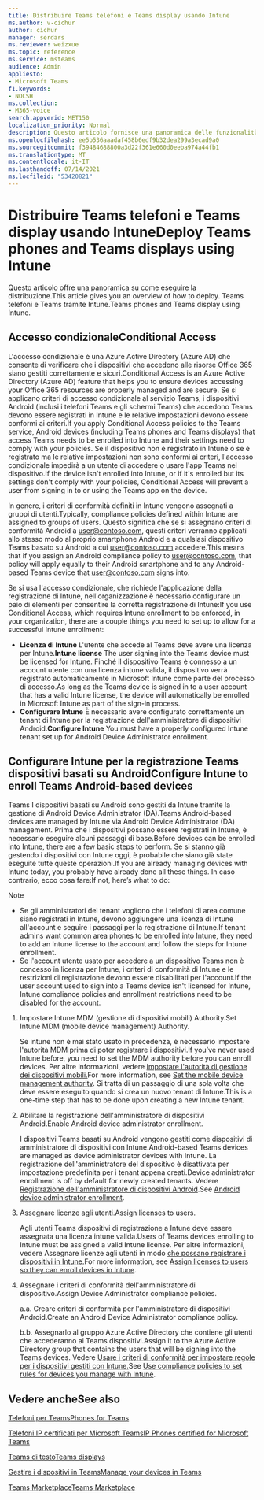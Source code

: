 ```yaml
---
title: Distribuire Teams telefoni e Teams display usando Intune
ms.author: v-cichur
author: cichur
manager: serdars
ms.reviewer: weizxue
ms.topic: reference
ms.service: msteams
audience: Admin
appliesto:
- Microsoft Teams
f1.keywords:
- NOCSH
ms.collection:
- M365-voice
search.appverid: MET150
localization_priority: Normal
description: Questo articolo fornisce una panoramica delle funzionalità supportate Microsoft Teams display.
ms.openlocfilehash: ee5b536aaadaf458b6edf9b32dea299a3ecad9a0
ms.sourcegitcommit: f39484688800a3d22f361e660d0eeba974a44fb1
ms.translationtype: MT
ms.contentlocale: it-IT
ms.lasthandoff: 07/14/2021
ms.locfileid: "53420821"
---
```

# <a name="deploy-teams-phones-and-teams-displays-using-intune"></a><span data-ttu-id="16c27-103">Distribuire Teams telefoni e Teams display usando Intune</span><span class="sxs-lookup"><span data-stu-id="16c27-103">Deploy Teams phones and Teams displays using Intune</span></span>

<span data-ttu-id="16c27-104">Questo articolo offre una panoramica su come eseguire la distribuzione.</span><span class="sxs-lookup"><span data-stu-id="16c27-104">This article gives you an overview of how to deploy.</span></span> <span data-ttu-id="16c27-105">Teams telefoni e Teams tramite Intune.</span><span class="sxs-lookup"><span data-stu-id="16c27-105">Teams phones and Teams display using Intune.</span></span>

## <a name="conditional-access"></a><span data-ttu-id="16c27-106">Accesso condizionale</span><span class="sxs-lookup"><span data-stu-id="16c27-106">Conditional Access</span></span>

<span data-ttu-id="16c27-107">L'accesso condizionale è una Azure Active Directory (Azure AD) che consente di verificare che i dispositivi che accedono alle risorse Office 365 siano gestiti correttamente e sicuri.</span><span class="sxs-lookup"><span data-stu-id="16c27-107">Conditional Access is an Azure Active Directory (Azure AD) feature that helps you to ensure devices accessing your Office 365 resources are properly managed and are secure.</span></span>  <span data-ttu-id="16c27-108">Se si applicano criteri di accesso condizionale al servizio Teams, i dispositivi Android (inclusi i telefoni Teams e gli schermi Teams) che accedono Teams devono essere registrati in Intune e le relative impostazioni devono essere conformi ai criteri.</span><span class="sxs-lookup"><span data-stu-id="16c27-108">If you apply Conditional Access policies to the Teams service, Android devices (including Teams phones and Teams displays) that access Teams needs to be enrolled into Intune and their settings need to comply with your policies.</span></span>  <span data-ttu-id="16c27-109">Se il dispositivo non è registrato in Intune o se è registrato ma le relative impostazioni non sono conformi ai criteri, l'accesso condizionale impedirà a un utente di accedere o usare l'app Teams nel dispositivo.</span><span class="sxs-lookup"><span data-stu-id="16c27-109">If the device isn't enrolled into Intune, or if it's enrolled but its settings don't comply with your policies, Conditional Access will prevent a user from signing in to or using the Teams app on the device.</span></span>

<span data-ttu-id="16c27-110">In genere, i criteri di conformità definiti in Intune vengono assegnati a gruppi di utenti.</span><span class="sxs-lookup"><span data-stu-id="16c27-110">Typically, compliance policies defined within Intune are assigned to groups of users.</span></span>  <span data-ttu-id="16c27-111">Questo significa che se si assegnano criteri di conformità Android a user@contoso.com, questi criteri verranno applicati allo stesso modo al proprio smartphone Android e a qualsiasi dispositivo Teams basato su Android a cui user@contoso.com accedere.</span><span class="sxs-lookup"><span data-stu-id="16c27-111">This means that if you assign an Android compliance policy to user@contoso.com, that policy will apply equally to their Android smartphone and to any Android-based Teams device that user@contoso.com signs into.</span></span>

<span data-ttu-id="16c27-112">Se si usa l'accesso condizionale, che richiede l'applicazione della registrazione di Intune, nell'organizzazione è necessario configurare un paio di elementi per consentire la corretta registrazione di Intune:</span><span class="sxs-lookup"><span data-stu-id="16c27-112">If you use Conditional Access, which requires Intune enrollment to be enforced, in your organization, there are a couple things you need to set up to allow for a successful Intune enrollment:</span></span>

- <span data-ttu-id="16c27-113">**Licenza di Intune** L'utente che accede al Teams deve avere una licenza per Intune.</span><span class="sxs-lookup"><span data-stu-id="16c27-113">**Intune license** The user signing into the Teams device must be licensed for Intune.</span></span>  <span data-ttu-id="16c27-114">Finché il dispositivo Teams è connesso a un account utente con una licenza intune valida, il dispositivo verrà registrato automaticamente in Microsoft Intune come parte del processo di accesso.</span><span class="sxs-lookup"><span data-stu-id="16c27-114">As long as the Teams device is signed in to a user account that has a valid Intune license, the device will automatically be enrolled in Microsoft Intune as part of the sign-in process.</span></span>
- <span data-ttu-id="16c27-115">**Configurare Intune** È necessario avere configurato correttamente un tenant di Intune per la registrazione dell'amministratore di dispositivi Android.</span><span class="sxs-lookup"><span data-stu-id="16c27-115">**Configure Intune** You must have a properly configured Intune tenant set up for Android Device Administrator enrollment.</span></span>

## <a name="configure-intune-to-enroll-teams-android-based-devices"></a><span data-ttu-id="16c27-116">Configurare Intune per la registrazione Teams dispositivi basati su Android</span><span class="sxs-lookup"><span data-stu-id="16c27-116">Configure Intune to enroll Teams Android-based devices</span></span>

<span data-ttu-id="16c27-117">Teams I dispositivi basati su Android sono gestiti da Intune tramite la gestione di Android Device Administrator (DA).</span><span class="sxs-lookup"><span data-stu-id="16c27-117">Teams Android-based devices are managed by Intune via Android Device Administrator (DA) management.</span></span> <span data-ttu-id="16c27-118">Prima che i dispositivi possano essere registrati in Intune, è necessario eseguire alcuni passaggi di base.</span><span class="sxs-lookup"><span data-stu-id="16c27-118">Before devices can be enrolled into Intune, there are a few basic steps to perform.</span></span>  <span data-ttu-id="16c27-119">Se si stanno già gestendo i dispositivi con Intune oggi, è probabile che siano già state eseguite tutte queste operazioni.</span><span class="sxs-lookup"><span data-stu-id="16c27-119">If you are already managing devices with Intune today, you probably have already done all these things.</span></span>  <span data-ttu-id="16c27-120">In caso contrario, ecco cosa fare:</span><span class="sxs-lookup"><span data-stu-id="16c27-120">If not, here’s what to do:</span></span>

> [!NOTE]
> - <span data-ttu-id="16c27-121">Se gli amministratori del tenant vogliono che i telefoni di area comune siano registrati in Intune, devono aggiungere una licenza di Intune all'account e seguire i passaggi per la registrazione di Intune.</span><span class="sxs-lookup"><span data-stu-id="16c27-121">If tenant admins want common area phones to be enrolled into Intune, they need to add an Intune license to the account and follow the steps for Intune enrollment.</span></span>
> - <span data-ttu-id="16c27-122">Se l'account utente usato per accedere a un dispositivo Teams non è concesso in licenza per Intune, i criteri di conformità di Intune e le restrizioni di registrazione devono essere disabilitati per l'account.</span><span class="sxs-lookup"><span data-stu-id="16c27-122">If the user account used to sign into a Teams device isn't licensed for Intune, Intune compliance policies and enrollment restrictions need to be disabled for the account.</span></span>



1. <span data-ttu-id="16c27-123">Impostare Intune MDM (gestione di dispositivi mobili) Authority.</span><span class="sxs-lookup"><span data-stu-id="16c27-123">Set Intune MDM (mobile device management) Authority.</span></span>  

   <span data-ttu-id="16c27-124">Se intune non è mai stato usato in precedenza, è necessario impostare l'autorità MDM prima di poter registrare i dispositivi.</span><span class="sxs-lookup"><span data-stu-id="16c27-124">If you’ve never used Intune before, you need to set the MDM authority before you can enroll devices.</span></span> <span data-ttu-id="16c27-125">Per altre informazioni, vedere [Impostare l'autorità di gestione dei dispositivi mobili.](/intune/fundamentals/mdm-authority-set)</span><span class="sxs-lookup"><span data-stu-id="16c27-125">For more information, see [Set the mobile device management authority](/intune/fundamentals/mdm-authority-set).</span></span>  <span data-ttu-id="16c27-126">Si tratta di un passaggio di una sola volta che deve essere eseguito quando si crea un nuovo tenant di Intune.</span><span class="sxs-lookup"><span data-stu-id="16c27-126">This is a one-time step that has to be done upon creating a new Intune tenant.</span></span>
1. <span data-ttu-id="16c27-127">Abilitare la registrazione dell'amministratore di dispositivi Android.</span><span class="sxs-lookup"><span data-stu-id="16c27-127">Enable Android device administrator enrollment.</span></span>
  
   <span data-ttu-id="16c27-128">I dispositivi Teams basati su Android vengono gestiti come dispositivi di amministratore di dispositivi con Intune.</span><span class="sxs-lookup"><span data-stu-id="16c27-128">Android-based Teams devices are managed as device administrator devices with Intune.</span></span>  <span data-ttu-id="16c27-129">La registrazione dell'amministratore del dispositivo è disattivata per impostazione predefinita per i tenant appena creati.</span><span class="sxs-lookup"><span data-stu-id="16c27-129">Device administrator enrollment is off by default for newly created tenants.</span></span> <span data-ttu-id="16c27-130">Vedere [Registrazione dell'amministratore di dispositivi Android](/intune/enrollment/android-enroll-device-administrator).</span><span class="sxs-lookup"><span data-stu-id="16c27-130">See [Android device administrator enrollment](/intune/enrollment/android-enroll-device-administrator).</span></span>
1. <span data-ttu-id="16c27-131">Assegnare licenze agli utenti.</span><span class="sxs-lookup"><span data-stu-id="16c27-131">Assign licenses to users.</span></span> 
 
   <span data-ttu-id="16c27-132">Agli utenti Teams dispositivi di registrazione a Intune deve essere assegnata una licenza intune valida.</span><span class="sxs-lookup"><span data-stu-id="16c27-132">Users of Teams devices enrolling to Intune must be assigned a valid Intune license.</span></span> <span data-ttu-id="16c27-133">Per altre informazioni, vedere Assegnare licenze agli utenti in modo [che possano registrare i dispositivi in Intune.](/intune/fundamentals/licenses-assign)</span><span class="sxs-lookup"><span data-stu-id="16c27-133">For more information, see [Assign licenses to users so they can enroll devices in Intune](/intune/fundamentals/licenses-assign).</span></span>
1. <span data-ttu-id="16c27-134">Assegnare i criteri di conformità dell'amministratore di dispositivo.</span><span class="sxs-lookup"><span data-stu-id="16c27-134">Assign Device Administrator compliance policies.</span></span>  

   <span data-ttu-id="16c27-135">a.</span><span class="sxs-lookup"><span data-stu-id="16c27-135">a.</span></span> <span data-ttu-id="16c27-136">Creare criteri di conformità per l'amministratore di dispositivi Android.</span><span class="sxs-lookup"><span data-stu-id="16c27-136">Create an Android Device Administrator compliance policy.</span></span>

   <span data-ttu-id="16c27-137">b.</span><span class="sxs-lookup"><span data-stu-id="16c27-137">b.</span></span> <span data-ttu-id="16c27-138">Assegnarlo al gruppo Azure Active Directory che contiene gli utenti che accederanno ai Teams dispositivi.</span><span class="sxs-lookup"><span data-stu-id="16c27-138">Assign it to the Azure Active Directory group that contains the users that will be signing into the Teams devices.</span></span> <span data-ttu-id="16c27-139">Vedere [Usare i criteri di conformità per impostare regole per i dispositivi gestiti con Intune.](/mem/intune/protect/device-compliance-get-started)</span><span class="sxs-lookup"><span data-stu-id="16c27-139">See [Use compliance policies to set rules for devices you manage with Intune](/mem/intune/protect/device-compliance-get-started).</span></span>

## <a name="see-also"></a><span data-ttu-id="16c27-140">Vedere anche</span><span class="sxs-lookup"><span data-stu-id="16c27-140">See also</span></span>

[<span data-ttu-id="16c27-141">Telefoni per Teams</span><span class="sxs-lookup"><span data-stu-id="16c27-141">Phones for Teams</span></span>](phones-for-teams.md)

[<span data-ttu-id="16c27-142">Telefoni IP certificati per Microsoft Teams</span><span class="sxs-lookup"><span data-stu-id="16c27-142">IP Phones certified for Microsoft Teams</span></span>](teams-ip-phones.md)

[<span data-ttu-id="16c27-143">Teams di testo</span><span class="sxs-lookup"><span data-stu-id="16c27-143">Teams displays</span></span>](teams-displays.md)

[<span data-ttu-id="16c27-144">Gestire i dispositivi in Teams</span><span class="sxs-lookup"><span data-stu-id="16c27-144">Manage your devices in Teams</span></span>](device-management.md)

[<span data-ttu-id="16c27-145">Teams Marketplace</span><span class="sxs-lookup"><span data-stu-id="16c27-145">Teams Marketplace</span></span>](https://office.com/teamsdevices)